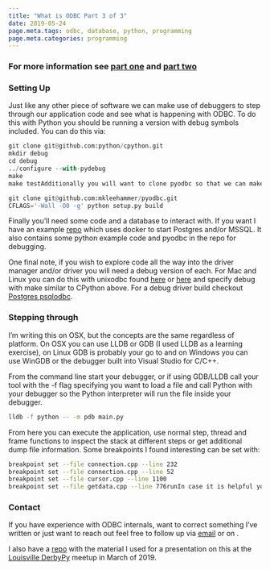 ```yaml
---
title: "What is ODBC Part 3 of 3"
date: 2019-05-24
page.meta.tags: odbc, database, python, programming
page.meta.categories: programming
---
```


### For more information see [part one](https://burningdaylight.io/posts/what-is-odbc/) and [part two](https://burningdaylight.io/posts/what-is-odbc-pt2/)

### Setting Up

Just like any other piece of software we can make use of debuggers to step through our application code and see what is
happening with ODBC. To do this with Python you should be running a version with debug symbols included. You can do this
via:

```python
git clone git@github.com:python/cpython.git  
mkdir debug  
cd debug  
../configure --with-pydebug  
make  
make testAdditionally you will want to clone pyodbc so that we can make use of symbols.

git clone git@github.com:mkleehammer/pyodbc.git  
CFLAGS='-Wall -O0 -g' python setup.py build
```

Finally you’ll need some code and a database to interact with. If you want I have an
example [repo](https://gitlab.com/n0mn0m/what-is-odbc) which uses docker to start Postgres and/or MSSQL. It also
contains some python example code and pyodbc in the repo for debugging.

One final note, if you wish to explore code all the way into the driver manager and/or driver you will need a debug
version of each. For Mac and Linux you can do this with unixodbc found [here](http://www.unixodbc.org/)
or [here](https://github.com/lurcher/unixODBC) and specify debug with make similar to CPython above. For a debug driver
build checkout [Postgres psqlodbc](https://odbc.postgresql.org/).

### Stepping through

I’m writing this on OSX, but the concepts are the same regardless of platform. On OSX you can use LLDB or GDB (I used
LLDB as a learning exercise), on Linux GDB is probably your go to and on Windows you can use WinGDB or the debugger
built into Visual Studio for C/C++.

From the command line start your debugger, or if using GDB/LLDB call your tool with the -f flag specifying you want to
load a file and call Python with your debugger so the Python interpreter will run the file inside your debugger.

```bash
lldb -f python -- -m pdb main.py
```

From here you can execute the application, use normal step, thread and frame functions to inspect the stack at different
steps or get additional dump file information. Some breakpoints I found interesting can be set with:

```bash
breakpoint set --file connection.cpp --line 232  
breakpoint set --file connection.cpp --line 52  
breakpoint set --file cursor.cpp --line 1100  
breakpoint set --file getdata.cpp --line 776runIn case it is helpful you can find an lldb to gdb map [here](https://lldb.llvm.org/use/map.html).
```

### Contact

If you have experience with ODBC internals, want to correct something I’ve written or just want to reach out feel free
to follow up via [email](mailto:n0mn0m@burningdaylight.io) or on .

I also have a [repo](https://github.com/n0mn0m/presentations) with the material I used for a presentation on this at
the [Louisville DerbyPy](https://www.meetup.com/derbypy/) meetup in March of 2019.
